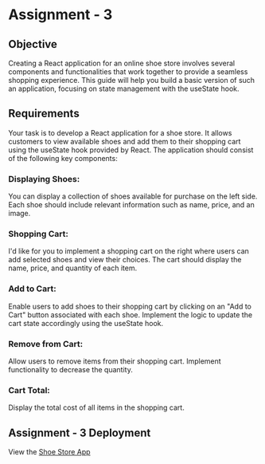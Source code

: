 # Assignment - 3

## Objective

Creating a React application for an online shoe store involves several components and functionalities that work together to provide a seamless shopping experience. This guide will help you build a basic version of such an application, focusing on state management with the useState hook.

## Requirements

Your task is to develop a React application for a shoe store. It allows customers to view available shoes and add them to their shopping cart using the useState hook provided by React. The application should consist of the following key components:

### Displaying Shoes:
You can display a collection of shoes available for purchase on the left side. Each shoe should include relevant information such as name, price, and an image.

### Shopping Cart:
I'd like for you to implement a shopping cart on the right where users can add selected shoes and view their choices. The cart should display the name, price, and quantity of each item.

### Add to Cart: 
Enable users to add shoes to their shopping cart by clicking on an "Add to Cart" button associated with each shoe. Implement the logic to update the cart state accordingly using the useState hook.

### Remove from Cart:
Allow users to remove items from their shopping cart. Implement functionality to decrease the quantity.

### Cart Total:
Display the total cost of all items in the shopping cart.

## Assignment - 3 Deployment
View the [Shoe Store App](https://tutedude-shoe-store-app-assignment-3.netlify.app/)